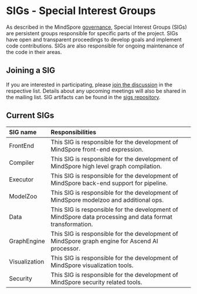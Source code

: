 # SIGs - Special Interest Groups

As described in the MindSpore [governance](governance.md), Special
Interest Groups (SIGs) are persistent groups responsible for specific parts of
the project. SIGs have open and transparent proceedings to develop goals and
implement code contributions. SIGs are also responsible for ongoing maintenance
of the code in their areas.

## Joining a SIG

If you are interested in participating, please [join the discussion](https://mailweb.mindspore.cn/postorious/lists/)
in the respective list. Details about any upcoming meetings will also be shared
in the mailing list. SIG artifacts can be found in the [sigs repository](sigs).

## Current SIGs

| SIG name | Responsibilities |
| :------- | :--------------- |
| FrontEnd | This SIG is responsible for the development of MindSpore front-end expression. |
| Compiler | This SIG is responsible for the development of MindSpore high level graph compilation. |
| Executor | This SIG is responsible for the development of MindSpore back-end support for pipeline. |
| ModelZoo | This SIG is responsible for the development of MindSpore modelzoo and additional ops. |
| Data | This SIG is responsible for the development of MindSpore data processing and data format transformation. |
| GraphEngine | This SIG is responsible for the development of MindSpore graph engine for Ascend AI processor. |
| Visualization | This SIG is responsible for the development of MindSpore visualization tools. |
| Security | This SIG is responsible for the development of MindSpore security related tools. |
